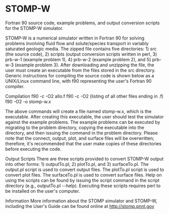 # STOMP-W
Fortran 90 source code, example problems, and output conversion scripts for the STOMP-W simulator.

STOMP-W is a numerical simulator written in Fortran 90 for solving problems involving fluid flow and solute/species transport in variably saturated geologic media. The zipped file contains five directories: 1) src (the source code), 2) scripts (output conversion scripts written in perl, 3) prb-w-1 (example problem 1), 4) prb-w-2 (example problem 2), and 5) prb-w-3 (example problem 3). After downloading and unzipping the file, the user must create an executable from the files stored in the src directory.  Generic instructions for compiling the source code is shown below as a UNIX/Linux command line, with f90 representing the user's Fortran 90 compiler.

Compilation
f90 -c -O2 allo.f
f90 -c -O2 (listing of all other files ending in .f)
f90 -O2 -o stomp-w.x

The above commands will create a file named stomp-w.x, which is the executable. After creating this executable, the user should test the simulator against the example problems. The example problems can be executed by migrating to the problem directory, copying the executable into the directory, and then issuing the command in the problem directory. Please note that the connect, output, plot, and surface files will be overwritten; therefore, it's recommended that the user make copies of these directories before executing the code.

Output Scripts
There are three scripts provided to convert STOMP-W output into other forms: 1) outputTo.pl, 2) plotTo.pl, and 3) surfaceTo.pl. The output.pl script is used to convert output files. The plotTo.pl script is used to convert plot files. The surfaceTo.pl is used to convert surface files. Help on using the scripts can be found by issuing the script command in the script directory (e.g., outputTo.pl --help). Executing these scripts requires perl to be installed on the user's computer.

Information
More information about the STOMP simulator and STOMP-W, including the User's Guide can be found online at http://stomp.pnnl.gov
